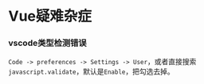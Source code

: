 # Vue疑难杂症

### vscode类型检测错误

`Code -> preferences -> Settings -> User`，或者直接搜索`javascript.validate`，默认是`Enable`，把勾选去掉。

